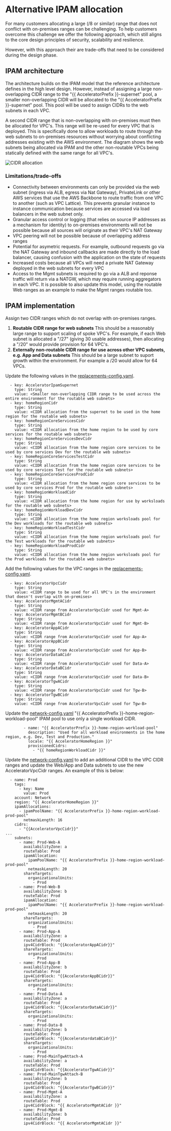 # Alternative IPAM allocation

For many customers allocating a large (/8 or similar) range that does not conflict with on-premises ranges can be challenging. To help customers overcome this challenge we offer the following approach, which still aligns to the core design principles of security, scalability and resilience.

However, with this approach their are trade-offs that need to be considered during the design phase.

## IPAM architecture

The architecture builds on the IPAM model that the reference architecture defines in the high level design. However, instead of assigning a large non-overlapping CIDR range to the "{{ AcceleratorPrefix }}-supernet" pool, a smaller non-overlapping CIDR will be allocated to the "{{ AcceleratorPrefix }}-supernet" pool. This pool will be used to assign CIDRs to the web subnets in each VPC. 

A second CIDR range that is non-overlapping with on-premises must then be allocated for VPC's. This range will be re-used for every VPC that is deployed. This is specifically done to allow workloads to route through the web subnets to on-premises resources without worrying about conflicting addresses existing with the AWS environment. The diagram shows the web subnets being allocated via IPAM and the other non-routable VPCs being statically defined with the same range for all VPC's.

![CIDR allocation](../doc-tse/architecture-doc/images/ipam/ipam-Overlapping-cidr-allocations.drawio.png)

### Limitations/trade-offs

- Connectivity between environments can only be provided via the web subnet (ingress via ALB, egress via Nat Gateway), PrivateLink or other AWS services that use the AWS Backbone to route traffic from one VPC to another (such as VPC Lattice). This prevents granular instance to instance communication because services are accessed via load balancers in the web subnet only.
- Granular access control or logging (that relies on source IP addresses as a mechanism for identity) to on-premises environments will not be possible because all sources will originate as their VPC's NAT Gateway
- VPC peering will not be possible because of overlapping address ranges
- Potential for asymetric requests. For example, outbound requests go via the NAT Gateway and inbound callbacks are made directly to the load balancer, causing confusion with the application on the state of requests
- Increased costs because all VPCs will need a private NAT Gateway deployed in the web subnets for every VPC
- Access to the Mgmt subnets is required to go via a ALB and reponse traffic will return via a NATGW, which may require running aggregators in each VPC. It is possible to also update this model, using the routable Web ranges as an example to make the Mgmt ranges routable too.

## IPAM implementation

Assign two CIDR ranges which do not overlap with on-premises ranges.

1. **Routable CIDR range for web subnets**
    This should be a reasonably large range to support scaling of spoke VPC's. For example, if each Web subnet is allocated a "/27" (giving 30 usable addresses), then allocating a "/20" would provide provision for 64 VPC's.
1. **Externally non-routable CIDR range for use across other VPC subnets, e.g. App and Data subnets**
    This should be a large subnet to suport growth within the environment. For example a /20 would allow for 64 VPCs.

Update the following values in the [replacements-config.yaml](./config/replacements-config.yaml).

```
  - key: AcceleratorIpamSupernet
    type: String
    value: <Smaller non-overlapping CIDR range to be used across the entire environment for the routable web subnets>
  - key: homeRegionCidr
    type: String
    value: <CIDR allocation from the supernet to be used in the home region for the routable web subnets>
  - key: homeRegionCoreServicesCidr
    type: String
    value: <CIDR allocation from the home region to be used by core services for the routable web subnets>
  - key: homeRegionCoreServicesDevCidr
    type: String
    value: <CIDR allocation from the home region core services to be used by core services Dev for the routable web subnets>
  - key: homeRegionCoreServicesTestCidr
    type: String
    value: <CIDR allocation from the home region core services to be used by core services Test for the routable web subnets>
  - key: homeRegionCoreServicesProdCidr
    type: String
    value: <CIDR allocation from the home region core services to be used by core services Prod for the routable web subnets>
  - key: homeRegionWorkloadCidr
    type: String
    value: <CIDR allocation from the home region for use by worksloads for the routable web subnets>
  - key: homeRegionWorkloadDevCidr
    type: String
    value: <CIDR allocation from the home region worksloads pool for the Dev workloads for the routable web subnets>
  - key: homeRegionWorkloadTestCidr
    type: String
    value: <CIDR allocation from the home region worksloads pool for the Test workloads for the routable web subnets>
  - key: homeRegionWorkloadProdCidr
    type: String
    value: <CIDR allocation from the home region worksloads pool for the Prod workloads for the routable web subnets>
```

Add the following values for the VPC ranges in the [replacements-config.yaml](./config/replacements-config.yaml).

```
  - key: AcceleratorVpcCidr
    type: String
    value: <CIDR range to be used for all VPC's in the environment that doesn't overlap with on-premises>
  - key: AcceleratorMgmtACidr
    type: String
    value: <CIDR range from AcceleratorVpcCidr used for Mgmt-A>
  - key: AcceleratorMgmtBCidr
    type: String
    value: <CIDR range from AcceleratorVpcCidr used for Mgmt-B>
  - key: AcceleratorAppACidr
    type: String
    value: <CIDR range from AcceleratorVpcCidr used for App-A>
  - key: AcceleratorAppBCidr
    type: String
    value: <CIDR range from AcceleratorVpcCidr used for App-B>
  - key: AcceleratorDataACidr
    type: String
    value: <CIDR range from AcceleratorVpcCidr used for Data-A>
  - key: AcceleratorDataBCidr
    type: String
    value: <CIDR range from AcceleratorVpcCidr used for Data-B>
  - key: AcceleratorTgwACidr
    type: String
    value: <CIDR range from AcceleratorVpcCidr used for Tgw-B>
  - key: AcceleratorTgwBCidr
    type: String
    value: <CIDR range from AcceleratorVpcCidr used for Tgw-B>
```

Update the [network-config.yaml](./config/network-config.yaml) "{{ AcceleratorPrefix }}-home-region-workload-pool" IPAM pool to use only a single workload CIDR. 

```
        - name: "{{ AcceleratorPrefix }}-home-region-workload-pool"
          description: "Used for all workload environments in the home region, e.g. Dev, Test and Production."
          locale: "{{ AcceleratorHomeRegion }}"
          provisionedCidrs:
            - "{{ homeRegionWorkloadCidr }}"
```

Update the [network-config.yaml](./config/network-config.yaml) to add an additional CIDR to the VPC CIDR ranges and update the Web/App and Data subnets to use the new AcceleratorVpcCidr ranges. An example of this is below:

```
  - name: Prod
    tags:
      - key: Name
        value: Prod
    account: Network
    region: "{{ AcceleratorHomeRegion }}"
    ipamAllocations:
      - ipamPoolName: "{{ AcceleratorPrefix }}-home-region-workload-prod-pool"
        netmaskLength: 16
    cidrs:
      - "{{AcceleratorVpcCidr}}"
...
    subnets:
      - name: Prod-Web-A
        availabilityZone: a
        routeTable: Prod
        ipamAllocation:
          ipamPoolName: "{{ AcceleratorPrefix }}-home-region-workload-prod-pool"
          netmaskLength: 20
        shareTargets:
          organizationalUnits:
            - Prod
      - name: Prod-Web-B
        availabilityZone: b
        routeTable: Prod
        ipamAllocation:
          ipamPoolName: "{{ AcceleratorPrefix }}-home-region-workload-prod-pool"
          netmaskLength: 20
        shareTargets:
          organizationalUnits:
            - Prod
      - name: Prod-App-A
        availabilityZone: a
        routeTable: Prod
        ipv4CidrBlock: "{{AcceleratorAppACidr}}"
        shareTargets:
          organizationalUnits:
            - Prod
      - name: Prod-App-B
        availabilityZone: b
        routeTable: Prod
        ipv4CidrBlock: "{{AcceleratorAppBCidr}}"
        shareTargets:
          organizationalUnits:
            - Prod
      - name: Prod-Data-A
        availabilityZone: a
        routeTable: Prod
        ipv4CidrBlock: "{{AcceleratorDataACidr}}"
        shareTargets:
          organizationalUnits:
            - Prod
      - name: Prod-Data-B
        availabilityZone: b
        routeTable: Prod
        ipv4CidrBlock: "{{AcceleratordataBCidr}}"
        shareTargets:
          organizationalUnits:
            - Prod
      - name: Prod-MainTgwAttach-A
        availabilityZone: a
        routeTable: Prod
        ipv4CidrBlock: "{{AcceleratorTgwACidr}}"
      - name: Prod-MainTgwAttach-B
        availabilityZone: b
        routeTable: Prod
        ipv4CidrBlock: "{{AcceleratorTgwBCidr}}"
      - name: Prod-Mgmt-A
        availabilityZone: a
        routeTable: Prod
        ipv4CidrBlock: "{{ AcceleratorMgmtACidr }}"
      - name: Prod-Mgmt-B
        availabilityZone: b
        routeTable: Prod
        ipv4CidrBlock: "{{ AcceleratorMgmtACidr }}"
```
